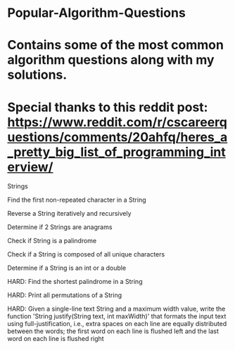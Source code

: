 # Popular-Algorithm-Questions
# Contains some of the most common algorithm questions along with my solutions.

# Special thanks to this reddit post: https://www.reddit.com/r/cscareerquestions/comments/20ahfq/heres_a_pretty_big_list_of_programming_interview/

Strings

  Find the first non-repeated character in a String

  Reverse a String iteratively and recursively

  Determine if 2 Strings are anagrams

  Check if String is a palindrome

  Check if a String is composed of all unique characters

  Determine if a String is an int or a double

  HARD: Find the shortest palindrome in a String

  HARD: Print all permutations of a String

  HARD: Given a single-line text String and a maximum width value, write the function 'String justify(String text, int maxWidth)' that formats the input text using full-justification, i.e., extra spaces on each line are equally distributed between the words; the first word on each line is flushed left and the last word on each line is flushed right
